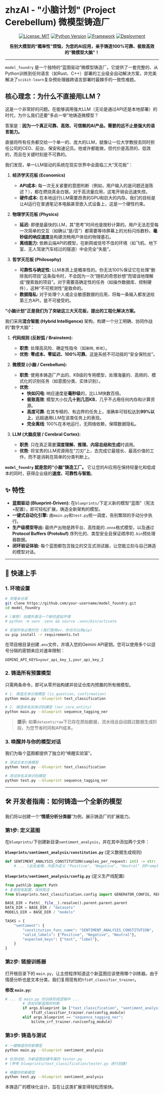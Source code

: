 # zhzAI - "小脑计划" (Project Cerebellum) 微模型铸造厂

<p align="center">
  <a href="https://github.com/zhzAI/model_foundry/blob/main/LICENSE"><img src="https://img.shields.io/badge/License-MIT-yellow.svg" alt="License: MIT"></a>
  <a href="#"><img src="https://img.shields.io/badge/Python-3.9+-blue.svg" alt="Python Version"></a>
  <a href="#"><img src="https://img.shields.io/badge/Framework-PyTorch_&_Scikit--learn-orange.svg" alt="Framework"></a>
  <a href="#"><img src="https://img.shields.io/badge/Deployment-ONNX_&_Protobuf-green.svg" alt="Deployment"></a>
</p>

<p align="center">
  <strong>告别大模型的“概率性”烦恼，为您的AI应用，亲手铸造100%可靠、极致高效的“微模型大脑”！</strong>
</p>

---

`model_foundry` 是一个独特的“蓝图驱动”微模型铸造厂。它提供了一套完整的、从Python训练到任何语言（如Rust、C++）部署的工业级全自动解决方案，并完美解决了`scikit-learn`复杂预处理器跨语言部署时最棘手的一致性难题。

## 核心理念：为什么不直接用LLM？

这是一个非常好的问题。在能够调用强大LLM（无论是通过API还是本地部署）的时代，为什么我们还要“多此一举”地铸造微模型？

答案是：**因为一个真正可靠、高效、可信赖的AI产品，需要的远不止是强大的语言能力。**

直接将所有任务都交给一个单一的、庞大的LLM，就像让一位大学教授去同时担任公司的CEO、前台、保安和速记员。他或许都能做，但代价是高昂的、低效的，而且在关键时刻是不可靠的。

我们发现，单一LLM驱动的系统在现实世界中会面临三大“天花板”：

1.  **经济学天花板 (Economics)**
    *   **API成本:** 每一次无关紧要的意图判断（例如，用户输入的是问题还是陈述？），都在燃烧真金白银。对于高流量应用，这笔开销会迅速失控。
    *   **硬件成本:** 在本地运行LLM需要昂贵的GPU和巨大的内存。我们的目标是让AI运行在普通笔记本电脑甚至嵌入式设备上，这是一个硬性约束。

2.  **物理学天花板 (Physics)**
    *   **延迟:** 即便是最快的LLM，其“思考”时间也是按秒计算的。用户无法忍受每一次简单的交互（如确认“是/否”）都需要等待屏幕上的光标闪烁数秒。**毫秒级的响应速度**是构建流畅用户体验的物理基石。
    *   **离线能力:** 依赖云端API的模型，在断网或信号不佳的环境（如飞机、地下室、无人驾驶汽车经过的隧道）中会完全“失能”。

3.  **哲学天花板 (Philosophy)**
    *   **可靠性与确定性:** LLM本质上是概率性的。你无法100%保证它在处理“删除我的项目”这条指令时，不会因为一次“随机的奇思妙想”而错误地理解成“搜索我的项目”。对于需要高确定性的任务（如操作数据库、控制硬件），这种“不可预测性”是致命的。
    *   **数据隐私:** 对于处理个人或企业敏感数据的应用，将每一条输入都发送给第三方API，是不可接受的。

**“小脑计划”正是我们为了突破这三大天花板，提出的工程化解决方案。**

我们采用**混合智能 (Hybrid Intelligence)** 架构，构建一个分工明确、协同作战的“数字大脑”：

1.  **代码规则 (反射弧 / Brainstem):**
    *   **职责**: 处理高风险、确定性指令（如`删除`, `修改`）。
    *   **优势**: **零成本、零延迟、100%可靠**。这是系统不可动摇的“安全保险丝”。

2.  **微模型 (小脑 / Cerebellum):**
    *   **职责**: 使用本铸造厂产出的、KB级的专用模型，处理海量的、高频的、模式化的识别任务（如意图分类、实体识别）。
    *   **优势**:
        *   **快如闪电**: 响应速度是**毫秒级**的，比LLM快数百倍。
        *   **极致高效**: 模型大小仅**几十到几百KB**，几乎不占用任何内存和计算资源。
        *   **高度可靠**: 在其专精的、有边界的任务上，准确率可轻松达到**99%以上**，远超通用LLM在该类任务上的表现。
        *   **完全离线**: 100%在本地运行，无网络依赖，保障数据隐私。

3.  **LLM (大脑皮层 / Cerebral Cortex):**
    *   **职责**: 只在真正需要**深度理解、推理、内容总结和生成**时调用。
    *   **优势**: 将宝贵的LLM资源用在“刀刃”上，去完成它最擅长、最高价值的工作，而不是消耗在简单的分类判断上。

**`model_foundry` 就是您的“小脑”铸造工厂。** 它让您的AI应用在保持轻量化和低成本的同时，获得企业级的**速度、可靠性与智能**。

## ✨ 特性

-   **蓝图驱动 (Blueprint-Driven):** 在`blueprints/`下定义新的模型“蓝图”（宪法+配置），即可轻松扩展，铸造全新架构的模型。
-   **一键式自动化引擎:** 由`main.py`和`test.py`统一调度，告别繁琐的手动分步执行。
-   **生产级模型导出:** 最终产出物是跨平台、高性能的`.onnx`格式模型，以及通过**Protocol Buffers (Protobuf)** 序列化的、类型安全且保证顺序的`.bin`预处理器数据。
-   **闭环验证体验:** 每个蓝图都包含独立的交互式测试器，让您能立刻与自己铸造的模型对话。

---

## 🚀 快速上手

### 1. 环境设置

```bash
# 克隆本仓库
git clone https://github.com/your-username/model_foundry.git
cd model_foundry

# (推荐) 创建并激活一个新的虚拟环境
# python -m venv .venv && source .venv/bin/activate

# 安装所有必需的包 (我们使用uv，你也可以用pip)
uv pip install -r requirements.txt
```

在项目根目录创建`.env`文件，并填入您的Gemini API密钥。您可以使用多个以逗号分隔的密钥来应对速率限制：
```env
GEMINI_API_KEYS=your_api_key_1,your_api_key_2
```

### 2. 铸造所有预置模型

只需两条命令，即可从零开始构建并验证仓库内预置的所有微模型。

```bash
# 1. 铸造文本分类模型 (is_question, confirmation)
python main.py --blueprint text_classification

# 2. 铸造命名实体识别模型 (ner_core_entity)
python main.py --blueprint sequence_tagging_ner
```
> **提示:** 如果`datasets/raw`下已存在原始数据，流水线会自动跳过数据生成阶段，为您节省时间和API成本。

### 3. 唤醒并与你的模型对话

我们为每个蓝图都提供了独立的“唤醒实验室”。

```bash
# 测试文本分类模型
python test.py --blueprint text_classification

# 测试命名实体识别模型
python test.py --blueprint sequence_tagging_ner
```

---

## 🛠️ 开发者指南：如何铸造一个全新的模型

我们将以创建一个“**情感分析分类器**”为例，展示铸造厂的扩展能力。

### 第1步: 定义蓝图

在`blueprints/`下创建新目录`sentiment_analysis`，并在其中添加两个文件：

**`blueprints/sentiment_analysis/constitution.py`** (定义数据生成规则)
```python
def SENTIMENT_ANALYSIS_CONSTITUTION(samples_per_request: int) -> str:
    # ... (此处省略，内容为定义 "Positive", "Negative", "Neutral" 的Prompt)
```

**`blueprints/sentiment_analysis/config.py`** (定义生产线配置)
```python
from pathlib import Path
# 复用现有配置，保持简洁
from blueprints.text_classification.config import GENERATOR_CONFIG, REFINER_CONFIG, TRAINER_CONFIG

BASE_DIR = Path(__file__).resolve().parent.parent.parent
DATA_DIR = BASE_DIR / "datasets"
MODELS_DIR = BASE_DIR / "models"

TASKS = {
    "sentiment": {
        "constitution_func_name": "SENTIMENT_ANALYSIS_CONSTITUTION",
        "valid_labels": {"Positive", "Negative", "Neutral"},
        "expected_keys": {"text", "label"},
    }
}
```

### 第2步: 链接训练器

打开根目录下的 `main.py`，让主控程序知道这个新蓝图应该使用哪个训练器。由于情感分析也是文本分类，我们复用现有的`tfidf_classifier_trainer`。

**修改 `main.py`:**
```python
# ... 在 main.py 的训练阶段逻辑中 ...
        # 添加对新蓝图的判断
        if args.blueprint in ["text_classification", "sentiment_analysis"]:
            tfidf_classifier_trainer.run(config_module)
        elif args.blueprint == "sequence_tagging_ner":
            bilstm_crf_trainer.run(config_module)
```

### 第3步: 铸造与测试

```bash
# 一键铸造你的新模型
python main.py --blueprint sentiment_analysis

# 在测试前，为新蓝图创建专属的 tester.py
# (参考 blueprints/text_classification/tester.py 进行创建)

# 唤醒你的新模型
python test.py --blueprint sentiment_analysis
```

本铸造厂的模块化设计，旨在让这类扩展变得轻松而愉快。